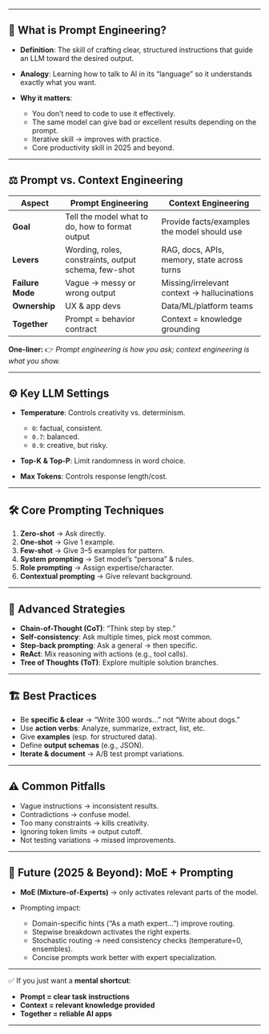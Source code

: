 
---

## 🧩 What is Prompt Engineering?

* **Definition**: The skill of crafting clear, structured instructions that guide an LLM toward the desired output.
* **Analogy**: Learning how to talk to AI in its “language” so it understands exactly what you want.
* **Why it matters**:

  * You don’t need to code to use it effectively.
  * The same model can give bad or excellent results depending on the prompt.
  * Iterative skill → improves with practice.
  * Core productivity skill in 2025 and beyond.

---

## ⚖️ Prompt vs. Context Engineering

| Aspect           | Prompt Engineering                                   | Context Engineering                         |
| ---------------- | ---------------------------------------------------- | ------------------------------------------- |
| **Goal**         | Tell the model what to do, how to format output      | Provide facts/examples the model should use |
| **Levers**       | Wording, roles, constraints, output schema, few-shot | RAG, docs, APIs, memory, state across turns |
| **Failure Mode** | Vague → messy or wrong output                        | Missing/irrelevant context → hallucinations |
| **Ownership**    | UX & app devs                                        | Data/ML/platform teams                      |
| **Together**     | Prompt = behavior contract                           | Context = knowledge grounding               |

**One-liner:**
👉 *Prompt engineering is how you ask; context engineering is what you show.*

---

## ⚙️ Key LLM Settings

* **Temperature**: Controls creativity vs. determinism.

  * `0`: factual, consistent.
  * `0.7`: balanced.
  * `0.9`: creative, but risky.
* **Top-K & Top-P**: Limit randomness in word choice.
* **Max Tokens**: Controls response length/cost.

---

## 🛠️ Core Prompting Techniques

1. **Zero-shot** → Ask directly.
2. **One-shot** → Give 1 example.
3. **Few-shot** → Give 3–5 examples for pattern.
4. **System prompting** → Set model’s “persona” & rules.
5. **Role prompting** → Assign expertise/character.
6. **Contextual prompting** → Give relevant background.

---

## 🚀 Advanced Strategies

* **Chain-of-Thought (CoT)**: “Think step by step.”
* **Self-consistency**: Ask multiple times, pick most common.
* **Step-back prompting**: Ask a general → then specific.
* **ReAct**: Mix reasoning with actions (e.g., tool calls).
* **Tree of Thoughts (ToT)**: Explore multiple solution branches.

---

## 🏗️ Best Practices

* Be **specific & clear** → “Write 300 words…” not “Write about dogs.”
* Use **action verbs**: Analyze, summarize, extract, list, etc.
* Give **examples** (esp. for structured data).
* Define **output schemas** (e.g., JSON).
* **Iterate & document** → A/B test prompt variations.

---

## ⚠️ Common Pitfalls

* Vague instructions → inconsistent results.
* Contradictions → confuse model.
* Too many constraints → kills creativity.
* Ignoring token limits → output cutoff.
* Not testing variations → missed improvements.

---

## 🔮 Future (2025 & Beyond): MoE + Prompting

* **MoE (Mixture-of-Experts)** → only activates relevant parts of the model.
* Prompting impact:

  * Domain-specific hints (“As a math expert…”) improve routing.
  * Stepwise breakdown activates the right experts.
  * Stochastic routing → need consistency checks (temperature=0, ensembles).
  * Concise prompts work better with expert specialization.

---

✅ If you just want a **mental shortcut**:

* **Prompt = clear task instructions**
* **Context = relevant knowledge provided**
* **Together = reliable AI apps**

---
